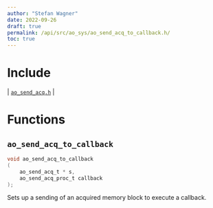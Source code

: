```yaml
---
author: "Stefan Wagner"
date: 2022-09-26
draft: true
permalink: /api/src/ao_sys/ao_send_acq_to_callback.h/
toc: true
---
```


# Include

| [`ao_send_acq.h`](ao_send_acq.h.md) |

# Functions

## `ao_send_acq_to_callback`

```c
void ao_send_acq_to_callback
(
    ao_send_acq_t * s, 
    ao_send_acq_proc_t callback
);
```

Sets up a sending of an acquired memory block to execute a callback.

